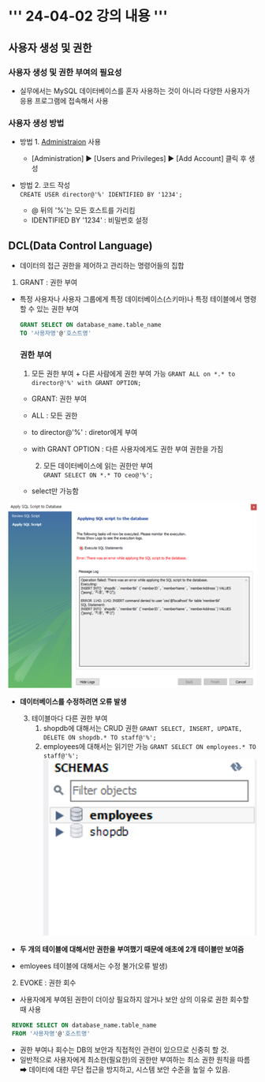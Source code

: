 # ''' 24-04-02 강의 내용 '''

## 사용자 생성 및 권한
### 사용자 생성 및 권한 부여의 필요성
- 실무에서는 MySQL 데이터베이스를 혼자 사용하는 것이 아니라 다양한 사용자가 응용 프로그램에 접속해서 사용

### 사용자 생성 방법
- 방법 1. <u>Administraion</u> 사용
  - [Administration] ▶ [Users and Privileges] ▶ [Add Account] 클릭 후 생성

- 방법 2. 코드 작성  
   `CREATE USER director@'%' IDENTIFIED BY '1234';`
   - @ 뒤의 '%'는 모든 호스트를 가리킴 
   - IDENTIFIED BY '1234' : 비밀번호 설정


## DCL(Data Control Language)
- 데이터의 접근 권한을 제어하고 관리하는 명령어들의 집합
1. GRANT : 권한 부여
- 특정 사용자나 사용자 그룹에게 특정 데이터베이스(스키마)나 특정 테이블에서 명령할 수 있는 권한 부여
    ``` SQL
    GRANT SELECT ON database_name.table_name
    TO '사용자명'@'호스트명'
    ```
   ### 권한 부여 
    1. 모든 권한 부여 + 다른 사람에게 권한 부여 가능
   `GRANT ALL on *.* to director@'%' with GRANT OPTION;`
   - GRANT: 권한 부여
   - ALL : 모든 권한
   - to director@'%' : diretor에게 부여
   - with GRANT OPTION : 다른 사용자에게도 권한 부여 권한을 가짐 

     2. 모든 데이터베이스에 읽는 권한만 부여  
   `GRANT SELECT ON *.* TO ceo@'%';`
   - select만 가능함

![사장님 오류](2024-04-02-13-23-51.png)
- **데이터베이스를 수정하려면 오류 발생** 


    3. 테이블마다 다른 권한 부여  
        1) shopdb에 대해서는 CRUD 권한
            `GRANT SELECT, INSERT, UPDATE, DELETE ON shopdb.* TO staff@'%';`  
        2) employees에 대해서는 읽기만 가능
            `GRANT SELECT ON employees.* TO staff@'%';`
![](2024-04-02-13-27-08.png)
- **두 개의 테이블에 대해서만 권한을 부여했기 때문에 애초에 2개 테이블만 보여줌**
- emloyees 테이블에 대해서는 수정 불가(오류 발생)           

2. EVOKE : 권한 회수
  - 사용자에게 부여된 권한이 더이상 필요하지 않거나 보안 상의 이유로 권한 회수할 때 사용  
   ``` SQL
    REVOKE SELECT ON database_name.table_name
    FROM '사용자명'@'호스트명'
  ```
- 권한 부여나 회수는 DB의 보안과 직접적인 관련이 있으므로 신중히 할 것.     
- 일반적으로 사용자에게 최소한(필요한)의 권한만 부여하는 최소 권한 원칙을 따름  
   ➡ 데이터에 대한 무단 접근을 방지하고, 시스템 보안 수준을 높일 수 있음. 

    


